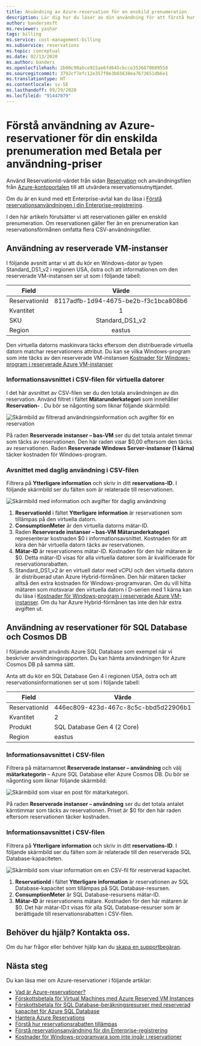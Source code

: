 ```yaml
---
title: Användning av Azure-reservation för en enskild prenumeration
description: Lär dig hur du läser av din användning för att förstå hur Azure-reservationen tillämpas för din enskilda prenumeration med Betala per användning-priser.
author: bandersmsft
ms.reviewer: yashar
tags: billing
ms.service: cost-management-billing
ms.subservice: reservations
ms.topic: conceptual
ms.date: 02/13/2020
ms.author: banders
ms.openlocfilehash: 2b00c90abce915ae6fd645cbcce3536870609558
ms.sourcegitcommit: 3792cf7efc12e357f0e3b65638ea7673651db6e1
ms.translationtype: HT
ms.contentlocale: sv-SE
ms.lasthandoff: 09/29/2020
ms.locfileid: "91447879"
---
```

# <a name="understand-azure-reservation-usage-for-your-individual-subscription-with-pay-as-you-go-rates-subscription"></a>Förstå användning av Azure-reservationer för din enskilda prenumeration med Betala per användning-priser

Använd ReservationId-värdet från sidan [Reservation](https://portal.azure.com/?microsoft_azure_marketplace_ItemHideKey=Reservations&Microsoft_Azure_Reservations=true#blade/Microsoft_Azure_Reservations/ReservationsBrowseBlade) och användningsfilen från [Azure-kontoportalen](https://account.azure.com) till att utvärdera reservationsutnyttjandet.

Om du är en kund med ett Enterprise-avtal kan du läsa i [Förstå reservationsanvändningen i din Enterprise-registrering](understand-reserved-instance-usage-ea.md).

I den här artikeln förutsätter vi att reservationen gäller en enskild prenumeration. Om reservationen gäller fler än en prenumeration kan reservationsförmånen omfatta flera CSV-användningsfiler.

## <a name="usage-for-reserved-virtual-machine-instances"></a>Användning av reserverade VM-instanser

I följande avsnitt antar vi att du kör en Windows-dator av typen Standard_DS1_v2 i regionen USA, östra och att informationen om den reserverade VM-instansen ser ut som i följande tabell:

| Field | Värde |
|---| :---: |
|ReservationId |8117adfb-1d94-4675-be2b-f3c1bca808b6|
|Kvantitet |1|
|SKU | Standard_DS1_v2|
|Region | eastus |

Den virtuella datorns maskinvara täcks eftersom den distribuerade virtuella datorn matchar reservationens attribut. Du kan se vilka Windows-program som inte täcks av den reserverade VM-instansen [Kostnader för Windows-program i reserverade Azure VM-instanser](reserved-instance-windows-software-costs.md)

### <a name="statement-section-of-csv-file-for-vms"></a>Informationsavsnittet i CSV-filen för virtuella datorer

I det här avsnittet av CSV-filen ser du den totala användningen av din reservation. Använd filtret i fältet **Mätarunderkategori** som innehåller **Reservation-** . Du bör se någonting som liknar följande skärmbild:

![Skärmbild av filtrerad användningsinformation och avgifter för en reservation](./media/understand-reserved-instance-usage/billing-payg-reserved-instance-csv-statements.png)

På raden **Reserverade instanser – bas-VM** ser du det totala antalet timmar som täcks av reservationen. Den här raden visar $0,00 eftersom den täcks av reservationen. Raden **Reserverade Windows Server-instanser (1 kärna)** täcker kostnaden för Windows-program.

### <a name="daily-usage-section-of-csv-file"></a>Avsnittet med daglig användning i CSV-filen

Filtrera på **Ytterligare information** och skriv in ditt **reservations-ID**. I följande skärmbild ser du fälten som är relaterade till reservationen.

![Skärmbild med information och avgifter för daglig användning](./media/understand-reserved-instance-usage/billing-payg-reserved-instance-csv-details.png)

1. **ReservationId** i fältet **Ytterligare information** är reservationen som tillämpas på den virtuella datorn.
2. **ConsumptionMeter** är den virtuella datorns mätar-ID.
3. Raden **Reserverade instanser – bas-VM** **Mätarunderkategori** representerar kostnaden $0 i informationsavsnittet. Kostnaden för att köra den här virtuella datorn täcks av reservationen.
4. **Mätar-ID** är reservationens mätar-ID. Kostnaden för den här mätaren är $0. Detta mätar-ID visas för alla virtuella datorer som är kvalificerade för reservationsrabatten.
5. Standard_DS1_v2 är en virtuell dator med vCPU och den virtuella datorn är distribuerad utan Azure Hybrid-förmånen. Den här mätaren täcker alltså den extra kostnaden för Windows-programvaran. Om du vill hitta mätaren som motsvarar den virtuella datorn i D-serien med 1 kärna kan du läsa i [Kostnader för Windows-program i reserverade Azure VM-instanser](reserved-instance-windows-software-costs.md). Om du har Azure Hybrid-förmånen tas inte den här extra avgiften ut.

## <a name="usage-for-sql-database--cosmos-db-reservations"></a>Användning av reservationer för SQL Database och Cosmos DB

I följande avsnitt används Azure SQL Database som exempel när vi beskriver användningsrapporten. Du kan hämta användningen för Azure Cosmos DB på samma sätt.

Anta att du kör en SQL Database Gen 4 i regionen USA, östra och att reservationsinformationen ser ut som i följande tabell:

| Field | Värde |
|---| --- |
|ReservationId |446ec809-423d-467c-8c5c-bbd5d22906b1|
|Kvantitet |2|
|Produkt| SQL Database Gen 4 (2 Core)|
|Region | eastus |

### <a name="statement-section-of-csv-file"></a>Informationsavsnittet i CSV-filen

Filtrera på mätarnamnet **Reserverade instanser – användning** och välj **mätarkategorin** – Azure SQL Database eller Azure Cosmos DB. Du bör se någonting som liknar följande skärmbild:

![Skärmbild som visar en post för mätarkategori.](./media/understand-reserved-instance-usage/billing-payg-sql-db-reserved-capacity-csv-statements.png)

På raden **Reserverade instanser – användning** ser du det totala antalet kärntimmar som täcks av reservationen. Priset är $0 för den här raden eftersom reservationen täcker kostnaden.

### <a name="detail-section-of-csv-file"></a>Informationsavsnittet i CSV-filen

Filtrera på **Ytterligare information** och skriv in ditt **reservations-ID**. I följande skärmbild ser du fälten som är relaterade till den reserverade SQL Database-kapaciteten.

![Skärmbild som visar information om en CSV-fil för reserverad kapacitet.](./media/understand-reserved-instance-usage/billing-payg-sql-db-reserved-capacity-csv-details.png)

1. **ReservationId** i fältet **Ytterligare information** är reservationen av SQL Database-kapacitet som tillämpas på SQL Database-resursen.
2. **ConsumptionMeter** är SQL Database-resursens mätar-ID.
3. **Mätar-ID** är reservationens mätare. Kostnaden för den här mätaren är $0. Det här mätar-ID:t visas för alla SQL Database-resurser som är berättigade till reservationsrabatten i CSV-filen.

## <a name="need-help-contact-us"></a>Behöver du hjälp? Kontakta oss.

Om du har frågor eller behöver hjälp kan du [skapa en supportbegäran](https://go.microsoft.com/fwlink/?linkid=2083458).

## <a name="next-steps"></a>Nästa steg

Du kan läsa mer om Azure-reservationer i följande artiklar:

- [Vad är Azure-reservationer?](save-compute-costs-reservations.md)
- [Förskottsbetala för Virtual Machines med Azure Reserved VM Instances](../../virtual-machines/windows/prepay-reserved-vm-instances.md)
- [Förskottsbetala för SQL Database-beräkningsresurser med reserverad kapacitet för Azure SQL Database](../../azure-sql/database/reserved-capacity-overview.md)
- [Hantera Azure Reservations](manage-reserved-vm-instance.md)
- [Förstå hur reservationsrabatten tillämpas](../manage/understand-vm-reservation-charges.md)
- [Förstå reservationsanvändning för din Enterprise-registrering](understand-reserved-instance-usage-ea.md)
- [Kostnader för Windows-programvara som inte ingår i reservationer](reserved-instance-windows-software-costs.md)
